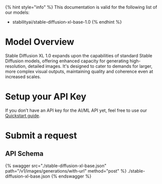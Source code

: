 [#references:start]: <> ({ "template": "openapi" })
{% hint style="info" %}
This documentation is valid for the following list of our models:
* stabilityai/stable-diffusion-xl-base-1.0
{% endhint %}

# Model Overview
Stable Diffusion XL 1.0 expands upon the capabilities of standard Stable Diffusion models, offering enhanced capacity for generating high-resolution, detailed images. It&#x27;s designed to cater to demands for larger, more complex visual outputs, maintaining quality and coherence even at increased scales.

# Setup your API Key
If you don’t have an API key for the AI/ML API yet, feel free to use our [Quickstart guide](https://docs.aimlapi.com/quickstart/setting-up).

# Submit a request
## API Schema
{% swagger src="./stable-diffusion-xl-base.json" path="/v1/images/generations/with-url" method="post" %}
./stable-diffusion-xl-base.json
{% endswagger %}


[#references:end]: <> ({})